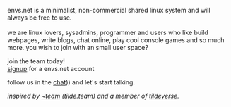 envs.net is a minimalist, non-commercial
shared linux system and will always be free to use.<br>
<br>
we are linux lovers, sysadmins, programmer and users who like build
webpages, write blogs, chat online, play cool console games and so much
more. you wish to join with an small user space?<br>

join the team today!<br>
[signup](https://envs.net/signup) for a envs.net account</a><br>

follow us in the [chat](https://envs.net/chat))) and let's start talking.


*inspired by [&#126;team](https://tilde.team/) (tilde.team) and a member of [tildeverse](https://tildeverse.org/).*
